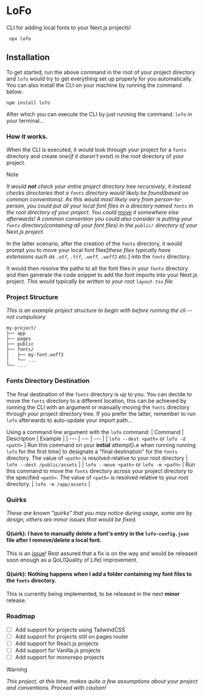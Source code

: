 # LoFo

CLI for adding local fonts to your Next.js projects!

```
 npx lofo
```

## Installation

To get started, run the above command in the root of your project directory and `lofo` would try to get everything set up properly for you automatically. You can also install the CLI on your machine by running the command below:

```
npm install lofo
```

After which you can execute the CLI by just running the command: `lofo` in your terminal...

### How it works.

When the CLI is executed, it would look through your project for a `fonts` directory and create one(_if it doesn't exist_) in the root directory of your project.

> [!NOTE]
> _It would **not** check your entire project directory tree recursively, it instead checks directories that a `fonts` directory would likely be found(based on common conventions). As this would most likely vary from person-to-person, you could put all your local font files in a directory named `fonts` in the root directory of your project. You could [move](https://github.com/binlf/lofo?tab=readme-ov-file#fonts-directory-destination) it somewhere else afterwards! A common convention you could also consider is putting your `fonts` directory(containing all your font files) in the `public/` directory of your Next.js project._

In the latter scenario, after the creation of the `fonts` directory, it would prompt you to move your local font files[_these files typically have extensions such as `.otf`, `.ttf`, `.woff`, `.woff2` etc._] into the `fonts` directory.

It would then resolve the paths to all the font files in your `fonts` directory and then generate the code snippet to add the font imports into your Next.js project. _This would typically be written to your root `layout.tsx` file._

### Project Structure

_This is an example project structure to begin with before running the cli -- not cumpulsory_

```
my-project/
├── app
├── pages
├── public
├── fonts/
│   ├── my-font.woff2
│   └── ...
└── ...
```

### Fonts Directory Destination

The final destination of the `fonts` directory is up to you. You can decide to move the `fonts` directory to a different location, this can be achieved by running the CLI with an argument or manually moving the `fonts` directory through your project directory tree. If you prefer the latter, remember to run `lofo` afterwards to auto-update your import path...

Using a command line argument with the `lofo` command:
| Command | Description | Example |
| --- | --- | --- |
| `lofo --dest <path>` or `lofo -d <path>` | Run this command on your **initial** attempt[i.e when running running `lofo` for the first time] to designate a "final destination" for the `fonts` directory. The value of `<path>` is resolved relative to your root directory | `lofo --dest /public/assets` |
| `lofo --move <path>` or `lofo -m <path>` | Run this command to move the `fonts` directory across your project directory to the specified `<path>`. The value of `<path>` is resolved relative to your root directory. | `lofo -m /app/assets` |

### Quirks

_These are known "quirks" that you may notice during usage, some are by design, others are minor issues that would be fixed._

#### Q(uirk): I have to manually delete a font's entry in the `lofo-config.json` file after I remove/delete a local font.

This is an [issue](https://github.com/binlf/lofo/issues/26)! Rest assured that a fix is on the way and would be released soon enough as a QoL(Quality of Life) improvement.

#### Q(uirk): Nothing happens when I add a folder containing my font files to the `fonts` directory.

This is currently being implemented, to be released in the next **minor** release.

### Roadmap

- [ ] Add support for projects using TailwindCSS
- [ ] Add support for projects still on pages router
- [ ] Add support for React.js projects
- [ ] Add support for Vanilla.js projects
- [ ] Add support for monorepo projects

> [!WARNING]
> _This project, at this time, makes quite a few assumptions about your project and conventions. Proceed with caution!_
